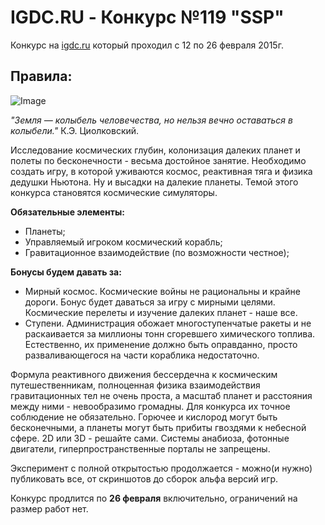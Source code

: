 # IGDC.RU - Конкурс №119 "SSP"

Конкурс на [igdc.ru](http://igdc.ru/) который проходил с 12 по 26 февраля 2015г.

## Правила:
![Image](http://igdc.ru/images/articles/119_ssp.jpg)

_"Земля — колыбель человечества, но нельзя вечно оставаться в колыбели."_
К.Э. Циолковский.


Исследование космических глубин, колонизация далеких планет и полеты по бесконечности - весьма достойное занятие.
Необходимо создать игру, в которой уживаются космос, реактивная тяга и физика дедушки Ньютона. Ну и высадки на далекие планеты.
Темой этого конкурса становятся космические симуляторы.

**Обязательные элементы:**

* Планеты;
* Управляемый игроком космический корабль;
* Гравитационное взаимодействие (по возможности честное);

**Бонусы будем давать за:**

* Мирный космос. Космические войны не рациональны и крайне дороги. Бонус будет даваться за игру с мирными целями. Космические перелеты и изучение далеких планет - наше все.
* Ступени. Администрация обожает многоступенчатые ракеты и не раскаивается за миллионы тонн сгоревшего химического топлива. Естественно, их применение должно быть оправданно, просто разваливающегося на части кораблика недостаточно.

Формула реактивного движения бессердечна к космическим путешественникам, полноценная физика взаимодействия гравитационных тел не очень проста, а масштаб планет и расстояния между ними - невообразимо громадны. Для конкурса их точное соблюдение не обязательно. Горючее и кислород могут быть бесконечными, а планеты могут быть прибиты гвоздями к небесной сфере. 2D или 3D - решайте сами.
Системы анабиоза, фотонные двигатели, гиперпространственные порталы не запрещены.

Эксперимент с полной открытостью продолжается - можно(и нужно) публиковать все, от скриншотов до сборок альфа версий игр.

Конкурс продлится по **26 февраля** включительно, ограничений на размер работ нет.
